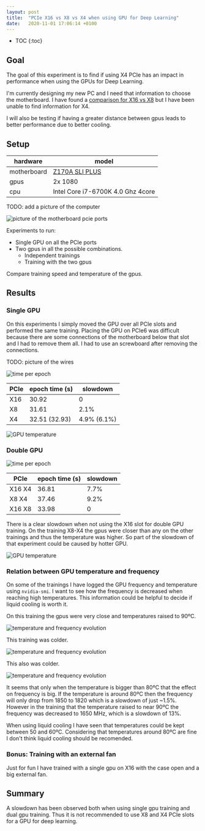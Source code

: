 ```yaml
---
layout: post
title:  "PCIe X16 vs X8 vs X4 when using GPU for Deep Learning"
date:   2020-11-01 17:06:14 +0100
---
```


* TOC
{:toc}

## Goal

The goal of this experiment is to find if using X4 PCIe has an impact in performance when using the GPUs for Deep Learning.

I'm currently designing my new PC and I need that information to choose the motherboard. I have found a [comparison for X16 vs X8](https://www.pugetsystems.com/labs/hpc/PCIe-X16-vs-X8-with-4-x-Titan-V-GPUs-for-Machine-Learning-1167/#pcie-x16-vs-x8-vgg-in-keras-tensorflow-disk-streaming-25000-images-brtitan-v-gpus-br-training-time-for-4-epochs)
but I have been unable to find information for X4.

I will also be testing if having a greater distance between gpus leads to better performance due to better cooling.

## Setup

| hardware    | model                                                                |
|-------------|----------------------------------------------------------------------|
| motherboard | [Z170A SLI PLUS](https://es.msi.com/Motherboard/Z170A-SLI-PLUS.html) |
| gpus        | 2x 1080                                                              |
| cpu         | Intel Core i7-6700K 4.0 Ghz 4core                                    |

TODO: add a picture of the computer

![picture of the motherboard pcie ports](/res/2020-11-02-10-36-31.png)

Experiments to run:

* Single GPU on all the PCIe ports
* Two gpus in all the possible combinations.
  * Independent trainings
  * Training with the two gpus

Compare training speed and temperature of the gpus.

## Results

### Single GPU

On this experiments I simply moved the GPU over all PCIe slots and performed the same training.
Placing the GPU on PCIe6 was difficult because there are some connections of the motherboard below
that slot and I had to remove them all. I had to use an screwboard after removing the connections.

TODO: picture of the wires

![time per epoch](/res/2020-11-03-15-33-10.png)

| PCIe | epoch time (s) | slowdown    |
|------|----------------|-------------|
| X16  | 30.92          | 0           |
| X8   | 31.61          | 2.1%        |
| X4   | 32.51 (32.93)  | 4.9% (6.1%) |

![GPU temperature](/res/2020-11-03-15-41-47.png)

### Double GPU

![time per epoch](/res/2020-11-03-15-48-04.png)

| PCIe   | epoch time (s) | slowdown |
|--------|----------------|----------|
| X16 X4 | 36.81          | 7.7%     |
| X8 X4  | 37.46          | 9.2%     |
| X16 X8 | 33.98          | 0        |

There is a clear slowdown when not using the X16 slot for double GPU training.
On the training X8-X4 the gpus were closer than any on the other trainings and
thus the temperature was higher. So part of the slowdown of that experiment could
be caused by hotter GPU.

![GPU temperature](/res/2020-11-03-15-50-50.png)

### Relation between GPU temperature and frequency

On some of the trainings I have logged the GPU frequency and temperature using `nvidia-smi`. I want
to see how the frequency is decreased when reaching high temperatures. This information could be helpful
to decide if liquid cooling is worth it.

On this training the gpus were very close and temperatures raised to 90ºC.

![temperature and frequency evolution](/res/2020-11-03-18-17-57.png)

This training was colder.

![temperature and frequency evolution](/res/2020-11-03-18-18-17.png)

This also was colder.

![temperature and frequency evolution](/res/2020-11-03-18-18-35.png)

It seems that only when the temperature is bigger than 80ºC that the effect on frequency is big.
If the temperature is around 80ºC then the frequency will only drop from 1850 to 1820 which is a slowdown
of just ~1.5%. However in the training that the temperature raised to near 90ºC the frequency was
decreased to 1650 MHz, which is a slowdown of 13%.

When using liquid cooling I have seen that temperatures could be kept between 50 and 60ºC. Considering
that temperatures around 80ºC are fine I don't think liquid cooling should be recomended.

### Bonus: Training with an external fan

Just for fun I have trained with a single gpu on X16 with the case open and a big external fan.

## Summary

A slowdown has been observed both when using single gpu training and dual gpu training.
Thus it is not recommended to use X8 and X4 PCIe slots for a GPU for deep learning.
